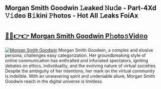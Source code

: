 ## Morgan Smith Goodwin 𝙻eaked 𝙽u𝚍e - Part-4Xd 𝚅𝚒deo B𝚒kini 𝙿hotos - Hot All 𝙻eaks FoiAx

# <h2><a href="http://ld59djq.urlbe.top/?page=Morgan+Smith+Goodwin">🔗🔗👉👉 Morgan Smith Goodwin P𝚑oto𝚜Vid𝚎o</a></h2>

[![Morgan Smith Goodwin](https://i.imgur.com/eBuTRDB.gif)](http://ld59djq.urlbe.top/?page=Morgan+Smith+Goodwin)
Morgan Smith Goodwin, a complex and elusive persona, challenges easy categorization. Her groundbreaking style of online communication has enthralled and infuriated spectators, igniting debates on ethics, individuality, and the evolving nature of virtual societies. Despite the ambiguity of her intentions, her mark on the virtual community is indelible. With an unwavering spirit and undeniable allure, Morgan Smith Goodwin reach in the digital universe is limitless.
